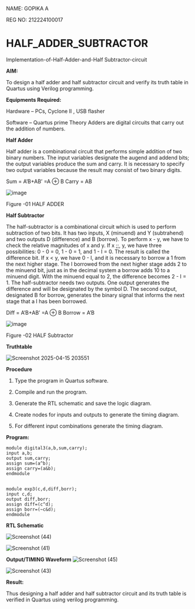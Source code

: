 NAME: GOPIKA A 

REG NO: 212224100017

# HALF_ADDER_SUBTRACTOR

Implementation-of-Half-Adder-and-Half Subtractor-circuit

**AIM:**

To design a half adder and half subtractor circuit and verify its truth table in Quartus using Verilog programming.

**Equipments Required:**

Hardware – PCs, Cyclone II , USB flasher 

Software – Quartus prime Theory Adders are digital circuits that carry out the addition of numbers.

**Half Adder**

Half adder is a combinational circuit that performs simple addition of two binary numbers. The input variables designate the augend and addend bits; the output variables produce the sum and carry. It is necessary to specify two output variables because the result may consist of two binary digits.

Sum = A’B+AB’ =A ⊕ B Carry = AB

![image](https://github.com/naavaneetha/HALF_ADDER_SUBTRACTOR/assets/154305477/bd4a0b2c-cdbc-4184-ab08-81578f121e1f)

Figure -01 HALF ADDER

**Half Subtractor**

The half-subtractor is a combinational circuit which is used to perform subtraction of two bits. It has two inputs, X (minuend) and Y (subtrahend) and two outputs D (difference) and B (borrow). To perform x - y, we have to check the relative magnitudes of x and y. If x ;;, y, we have three possibilities: 0 - 0 = 0, 1 - 0 = 1, and 1 - I = 0. The result is called the difference bit. If x < y, we have 0 - I, and it is necessary to borrow a 1 from the next higher stage. The I borrowed from the next higher stage adds 2 to the minuend bit, just as in the decimal system a borrow adds 10 to a minuend digit. With the minuend equal to 2, the difference becomes 2 - I = 1. The half-subtractor needs two outputs. One output generates the difference and will be designated by the symbol D. The second output, designated B for borrow, generates the binary signal that informs the next stage that a I has been borrowed. 

Diff = A’B+AB’ =A ⊕ B
Borrow = A’B

 ![image](https://github.com/naavaneetha/HALF_ADDER_SUBTRACTOR/assets/154305477/d76b099c-513f-4e7c-843a-e2fd028a531a)

Figure -02 HALF Subtractor

**Truthtable**

![Screenshot 2025-04-15 203551](https://github.com/user-attachments/assets/0f95c2aa-0408-4c79-a59a-8e7efad1defb)


**Procedure**

1.	Type the program in Quartus software.

2.	Compile and run the program.

3.	Generate the RTL schematic and save the logic diagram.

4.	Create nodes for inputs and outputs to generate the timing diagram.

5.	For different input combinations generate the timing diagram.


**Program:**

```
module digital3(a,b,sum,carry);  
input a,b;   
output sum,carry;  
assign sum=(a^b);   
assign carry=(a&b);  
endmodule 
```

```

module exp3(c,d,diff,borr);  
input c,d;   
output diff,borr;  
assign diff=(c^d);   
assign borr=(~c&d);  
endmodule  

```

**RTL Schematic**

![Screenshot (44)](https://github.com/user-attachments/assets/b5431187-6063-4460-b7f8-bfca9d2b88b3)

![Screenshot (41)](https://github.com/user-attachments/assets/4a0950b2-7ada-4858-b2ec-126770c371ad)



**Output/TIMING Waveform**
![Screenshot (45)](https://github.com/user-attachments/assets/337dfbfb-83e4-4855-83e3-fa20155ca460)

![Screenshot (43)](https://github.com/user-attachments/assets/93182851-3428-4f70-b1fd-101eff1f4d31)


**Result:**

Thus designing a half adder and half subtractor circuit and its truth table is verified in Quartus using verilog programming.
